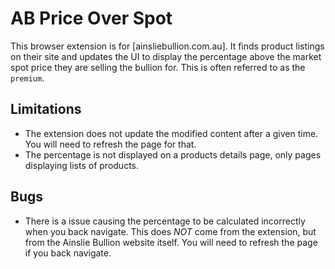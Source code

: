 # AB Price Over Spot
This browser extension is for [ainsliebullion.com.au]. It finds product listings on their site and updates the UI to display the percentage above the market spot price they are selling the bullion for. This is often referred to as the `premium`.

## Limitations
- The extension does not update the modified content after a given time. You will need to refresh the page for that.
- The percentage is not displayed on a products details page, only pages displaying lists of products.

## Bugs
- There is a issue causing the percentage to be calculated incorrectly when you back navigate. This does *NOT* come from the extension, but from the Ainslie Bullion website itself. You will need to refresh the page if you back navigate.
